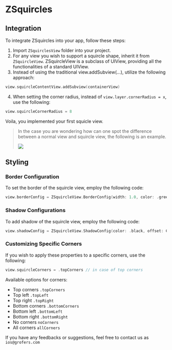 # ZSquircles

## Integration

To integrate ZSquircles into your app, follow these steps:

1. Import `ZSquirclesView` folder into your project.
2. For any view you wish to support a squircle shape, inherit it from `ZSquircleView`. ZSquircleView is a subclass of UIView, providing all the functionalities of a standard UIView.
3. Instead of using the traditional view.addSubview(...), utilize the following approach:

```Swift
view.squircleContentView.addSubview(containerView)
```
4. When setting the corner radius, instead of `view.layer.cornerRadius = x`, use the following:
```Swift
view.squircleCornerRadius = 8
```

Voila, you implemented your first squicle view. 

> In the case you are wondering how can one spot the difference between a normal view and squircle view, the following is an example.
> 
> ![](https://github.com/ZKanishkaGrofers/ZSquircleView/assets/135613655/36aa82e7-82f6-44cd-ba0c-acdc3fed5343)


## Styling
### Border Configuration

To set the border of the squircle view, employ the following code:

```Swift
view.borderConfig = ZSquircleView.BorderConfig(width: 1.0, color: .green)
```

### Shadow Configurations 

To add shadow of the squircle view, employ the following code:

```Swift
view.shadowConfig = ZSquircleView.ShadowConfig(color: .black, offset: CGSize(width: 0, height: 1), radius: 2, opacity: 0.08)
``` 

### Customizing Specific Corners

If you wish to apply these properties to a specific corners, use the following:

```Swift
view.squircleCorners = .topCorners // in case of top corners 
```

Available options for corners:
* Top corners `.topCorners`
* Top left `.topLeft`
* Top right `.topRight`
* Bottom corners `.bottomCorners`
* Bottom left `.bottomLeft`
* Bottom right `.bottomRight`
* No corners `noCorners`
* All corners `allCorners`

If you have any feedbacks or suggestions, feel free to contact us as `ios@grofers.com`
